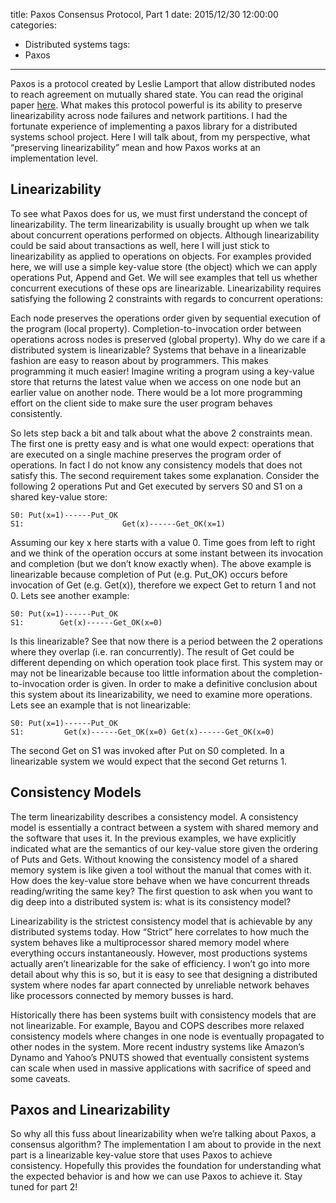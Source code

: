 title: Paxos Consensus Protocol, Part 1
date: 2015/12/30 12:00:00
categories:
- Distributed systems
tags:
- Paxos
---

Paxos is a protocol created by Leslie Lamport that allow distributed nodes to reach agreement on mutually shared state. You can read the original paper [here]. What makes this protocol powerful is its ability to preserve linearizability across node failures and network partitions. I had the fortunate experience of implementing a paxos library for a distributed systems school project. Here I will talk about, from my perspective, what “preserving linearizability” mean and how Paxos works at an implementation level.

<!-- more -->

## Linearizability
To see what Paxos does for us, we must first understand the concept of linearizability. The term linearizability is usually brought up when we talk about concurrent operations performed on objects. Although linearizability could be said about transactions as well, here I will just stick to linearizability as applied to operations on objects. For examples provided here, we will use a simple key-value store (the object) which we can apply operations Put, Append and Get. We will see examples that tell us whether concurrent executions of these ops are linearizable. Linearizability requires satisfying the following 2 constraints with regards to concurrent operations:

Each node preserves the operations order given by sequential execution of the program (local property).
Completion-to-invocation order between operations across nodes is preserved (global property).
Why do we care if a distributed system is linearizable? Systems that behave in a linearizable fashion are easy to reason about by programmers. This makes programming it much easier! Imagine writing a program using a key-value store that returns the latest value when we access on one node but an earlier value on another node. There would be a lot more programming effort on the client side to make sure the user program behaves consistently.

So lets step back a bit and talk about what the above 2 constraints mean. The first one is pretty easy and is what one would expect: operations that are executed on a single machine preserves the program order of operations. In fact I do not know any consistency models that does not satisfy this. The second requirement takes some explanation. Consider the following 2 operations Put and Get executed by servers S0 and S1 on a shared key-value store:

```
S0: Put(x=1)------Put_OK
S1:                      Get(x)------Get_OK(x=1)
```

Assuming our key x here starts with a value 0. Time goes from left to right and we think of the operation occurs at some instant between its invocation and completion (but we don’t know exactly when). The above example is linearizable because completion of Put (e.g. Put_OK) occurs before invocation of Get (e.g. Get(x)), therefore we expect Get to return 1 and not 0. Lets see another example:

```
S0: Put(x=1)------Put_OK
S1:        Get(x)------Get_OK(x=0)
```

Is this linearizable? See that now there is a period between the 2 operations where they overlap (i.e. ran concurrently). The result of Get could be different depending on which operation took place first. This system may or may not be linearizable because too little information about the completion-to-invocation order is given. In order to make a definitive conclusion about this system about its linearizability, we need to examine more operations. Lets see an example that is not linearizable:

```
S0: Put(x=1)------Put_OK
S1:         Get(x)------Get_OK(x=0) Get(x)------Get_OK(x=0)
```
The second Get on S1 was invoked after Put on S0 completed. In a linearizable system we would expect that the second Get returns 1.

## Consistency Models
The term linearizability describes a consistency model. A consistency model is essentially a contract between a system with shared memory and the software that uses it. In the previous examples, we have explicitly indicated what are the semantics of our key-value store given the ordering of Puts and Gets. Without knowing the consistency model of a shared memory system is like given a tool without the manual that comes with it. How does the key-value store behave when we have concurrent threads reading/writing the same key? The first question to ask when you want to dig deep into a distributed system is: what is its consistency model?

Linearizability is the strictest consistency model that is achievable by any distributed systems today. How “Strict” here correlates to how much the system behaves like a multiprocessor shared memory model where everything occurs instantaneously. However, most productions systems actually aren’t linearizable for the sake of efficiency. I won’t go into more detail about why this is so, but it is easy to see that designing a distributed system where nodes far apart connected by unreliable network behaves like processors connected by memory busses is hard.

Historically there has been systems built with consistency models that are not linearizable. For example, Bayou and COPS describes more relaxed consistency models where changes in one node is eventually propagated to other nodes in the system. More recent industry systems like Amazon’s Dynamo and Yahoo’s PNUTS showed that eventually consistent systems can scale when used in massive applications with sacrifice of speed and some caveats.

## Paxos and Linearizability
So why all this fuss about linearizability when we’re talking about Paxos, a consensus algorithm? The implementation I am about to provide in the next part is a linearizable key-value store that uses Paxos to achieve consistency. Hopefully this provides the foundation for understanding what the expected behavior is and how we can use Paxos to achieve it. Stay tuned for part 2!

[here]:https://lamport.azurewebsites.net/pubs/paxos-simple.pdf